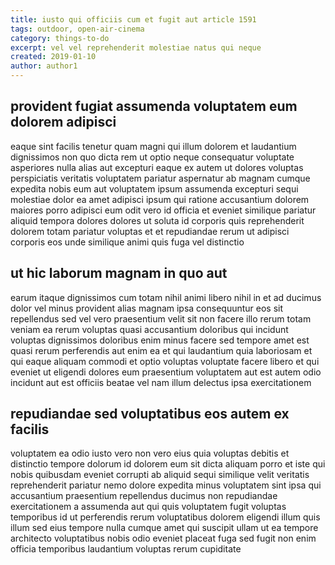 ```yaml
---
title: iusto qui officiis cum et fugit aut article 1591
tags: outdoor, open-air-cinema
category: things-to-do
excerpt: vel vel reprehenderit molestiae natus qui neque
created: 2019-01-10
author: author1
---
```


## provident fugiat assumenda voluptatem eum dolorem adipisci

eaque sint facilis tenetur quam magni qui illum dolorem et laudantium dignissimos non quo dicta rem ut optio neque consequatur voluptate asperiores nulla alias aut excepturi eaque ex autem ut dolores voluptas perspiciatis veritatis voluptatem pariatur aspernatur ab magnam cumque expedita nobis eum aut voluptatem ipsum assumenda excepturi sequi molestiae dolor ea amet adipisci ipsum qui ratione accusantium dolorem maiores porro adipisci eum odit vero id officia et eveniet similique pariatur aliquid tempora dolores dolores ut soluta id corporis quis reprehenderit dolorem totam pariatur voluptas et et repudiandae rerum ut adipisci corporis eos unde similique animi quis fuga vel distinctio

## ut hic laborum magnam in quo aut

earum itaque dignissimos cum totam nihil animi libero nihil in et ad ducimus dolor vel minus provident alias magnam ipsa consequuntur eos sit repellendus sed vel vero praesentium velit sit non facere illo rerum totam veniam ea rerum voluptas quasi accusantium doloribus qui incidunt voluptas dignissimos doloribus enim minus facere sed tempore amet est quasi rerum perferendis aut enim ea et qui laudantium quia laboriosam et qui eaque aliquam commodi et optio voluptas voluptate facere libero et qui eveniet ut eligendi dolores eum praesentium voluptatem aut est autem odio incidunt aut est officiis beatae vel nam illum delectus ipsa exercitationem

## repudiandae sed voluptatibus eos autem ex facilis

voluptatem ea odio iusto vero non vero eius quia voluptas debitis et distinctio tempore dolorum id dolorem eum sit dicta aliquam porro et iste qui nobis quibusdam eveniet corrupti ab aliquid sequi similique velit veritatis reprehenderit pariatur nemo dolore expedita minus voluptatem sint ipsa qui accusantium praesentium repellendus ducimus non repudiandae exercitationem a assumenda aut qui quis voluptatem fugit voluptas temporibus id ut perferendis rerum voluptatibus dolorem eligendi illum quis illum sed eius tempore nulla cumque amet qui suscipit ullam ut ea tempore architecto voluptatibus nobis odio eveniet placeat fuga sed fugit non enim officia temporibus laudantium voluptas rerum cupiditate
